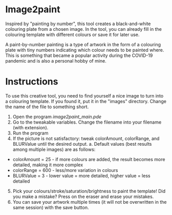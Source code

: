 # Image2paint
Inspired by "painting by number", this tool creates a black-and-white colouring plate from a chosen image. In the tool, you can already fill in the colouring template with different colours or save it for later use. 

A paint-by-number painting is a type of artwork in the form of a colouring plate with tiny numbers indicating which colour needs to be painted where. This is something that became a popular activity during the COVID-19 pandemic and is also a personal hobby of mine.

# Instructions
To use this creative tool, you need to find yourself a nice image to turn into a colouring template. If you found it, put it in the "images" directory. Change the name of the file to something short. 

1.	Open the program _image2paint_main.pde_
2.	Go to the tweakable variables. Change the filename into your filename (with extension). 
3.	Run the program
4.	If the picture is not satisfactory: tweak colorAmount, colorRange, and BLURValue until the desired output. 
a.	Default values (best results among multiple images) are as follows: 
-	colorAmount = 25 - if more colours are added, the result becomes more detailed, making it more complex
-	colorRange = 600 - less/more variation in colours
-	BLURValue = 3 - lower value = more detailed, higher value = less detailed

5.	Pick your colours/stroke/saturation/brightness to paint the template! Did you make a mistake? Press on the eraser and erase your mistakes. 
6.	You can save your artwork multiple times (it will not be overwritten in the same session) with the save button.
